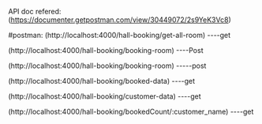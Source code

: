 API doc refered:(https://documenter.getpostman.com/view/30449072/2s9YeK3Vc8)


#postman:
(http://localhost:4000/hall-booking/get-all-room)   ----get

(http://localhost:4000/hall-booking/booking-room)  ----Post

(http://localhost:4000/hall-booking/booking-room)  -----post

(http://localhost:4000/hall-booking/booked-data)    ----get

(http://localhost:4000/hall-booking/customer-data)  ----get

(http://localhost:4000/hall-booking/bookedCount/:customer_name)  ----get